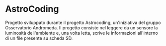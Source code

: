 # AstroCoding

Progetto sviluppato durante il progetto Astrocoding, un'iniziativa del gruppo Osservatorio Andromeda.
Il progetto consiste nel leggere da un sensore la luminosità dell'ambiente e, una volta letta, scrive le informazioni all'interno di un file presente su scheda SD.
